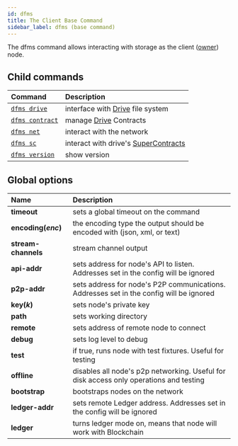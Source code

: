 ```yaml
---
id: dfms
title: The Client Base Command
sidebar_label: dfms (base command)
---
```


The dfms command allows interacting with storage as the client ([owner](../../roles/owner.md)) node.

## Child commands

| Command                        | Description                                                                               |
| :----------------------------- | :---------------------------------------------------------------------------------------- |
| [`dfms drive`](drive.md)       | interface with [Drive](../../built_in_features/drive/overview.md) file system             |
| [`dfms contract`](contract.md) | manage [Drive](../../built_in_features/drive/overview.md) Contracts                       |
| [`dfms net`](net.md)           | interact with the network                                                                 |
| [`dfms sc`](sc.md)             | interact with drive's [SuperContracts](../../built_in_features/supercontract/overview.md) |
| [`dfms version`](version.md)   | show version                                                                              |

## Global options

| Name                | Description                                                                             |
| :------------------ | :-------------------------------------------------------------------------------------- |
| **timeout**         | sets a global timeout on the command                                                    |
| **encoding(_enc_)** | the encoding type the output should be encoded with (json, xml, or text)                |
| **stream-channels** | stream channel output                                                                   |
| **api-addr**        | sets address for node's API to listen. Addresses set in the config will be ignored      |
| **p2p-addr**        | sets address for node's P2P communications. Addresses set in the config will be ignored |
| **key(_k_)**        | sets node's private key                                                                 |
| **path**            | sets working directory                                                                  |
| **remote**          | sets address of remote node to connect                                                  |
| **debug**           | sets log level to debug                                                                 |
| **test**            | if true, runs node with test fixtures. Useful for testing                               |
| **offline**         | disables all node's p2p networking. Useful for disk access only operations and testing  |
| **bootstrap**       | bootstraps nodes on the network                                                         |
| **ledger-addr**     | sets remote Ledger address. Addresses set in the config will be ignored                 |
| **ledger**          | turns ledger mode on, means that node will work with Blockchain                         |
